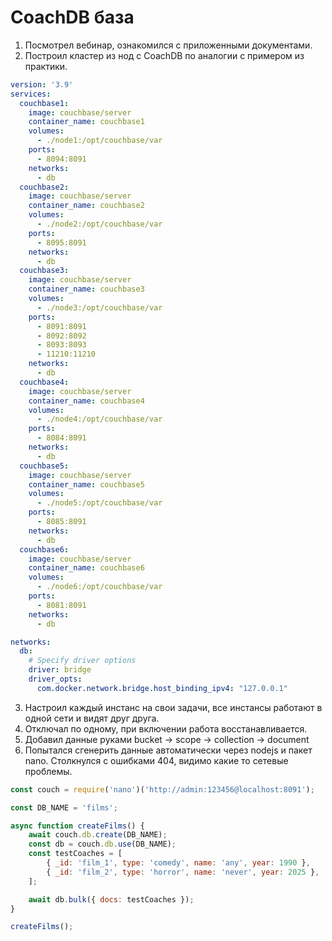 # CoachDB база

1. Посмотрел вебинар, ознакомился с приложенными документами.
2. Построил кластер из нод с CoachDB по аналогии с примером из практики.
```yaml
version: '3.9'
services:
  couchbase1:
    image: couchbase/server
    container_name: couchbase1
    volumes:
      - ./node1:/opt/couchbase/var
    ports:
      - 8094:8091
    networks:
      - db
  couchbase2:
    image: couchbase/server
    container_name: couchbase2
    volumes:
      - ./node2:/opt/couchbase/var
    ports:
      - 8095:8091
    networks:
      - db
  couchbase3:
    image: couchbase/server
    container_name: couchbase3
    volumes:
      - ./node3:/opt/couchbase/var
    ports:
      - 8091:8091
      - 8092:8092
      - 8093:8093
      - 11210:11210
    networks:
      - db
  couchbase4:
    image: couchbase/server
    container_name: couchbase4
    volumes:
      - ./node4:/opt/couchbase/var
    ports:
      - 8084:8091
    networks:
      - db
  couchbase5:
    image: couchbase/server
    container_name: couchbase5
    volumes:
      - ./node5:/opt/couchbase/var
    ports:
      - 8085:8091
    networks:
      - db
  couchbase6:
    image: couchbase/server
    container_name: couchbase6
    volumes:
      - ./node6:/opt/couchbase/var
    ports:
      - 8081:8091
    networks:
      - db

networks:
  db:
    # Specify driver options
    driver: bridge
    driver_opts:
      com.docker.network.bridge.host_binding_ipv4: "127.0.0.1"
```
3. Настроил каждый инстанс на свои задачи, все инстансы работают в одной сети и видят друг друга.
4. Отключал по одному, при включении работа восстанавливается.
5. Добавил данные руками bucket -> scope -> collection -> document
6. Попытался сгенерить данные автоматически через nodejs и пакет nano. Столкнулся с ошибками 404, видимо какие то сетевые проблемы.
```js
const couch = require('nano')('http://admin:123456@localhost:8091');

const DB_NAME = 'films';

async function createFilms() {
    await couch.db.create(DB_NAME);
    const db = couch.db.use(DB_NAME);
    const testCoaches = [
        { _id: 'film_1', type: 'comedy', name: 'any', year: 1990 },
        { _id: 'film_2', type: 'horror', name: 'never', year: 2025 },
    ];

    await db.bulk({ docs: testCoaches });
}

createFilms();
```
